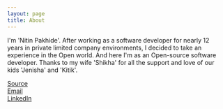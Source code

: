 ```yaml
---
layout: page
title: About
---
```


<p class="message">
  I'm 'Nitin Pakhide'. After working as a software developer for nearly 12 years in private limited company environments, I decided to take an experience in the Open world. And here I'm as an Open-source software developer.
  Thanks to my wife 'Shikha' for all the support and love of our kids 'Jenisha' and 'Kitik'.
</p>

[Source](http://github.com/nishjeki/nishjeki.github.io)<br/>
[Email](mailto:nishjeki@gmail.com) <br/>
[LinkedIn](https://in.linkedin.com/in/nitinpakhide)
